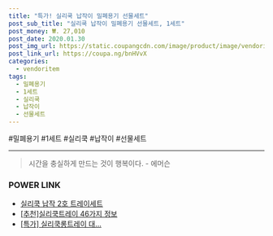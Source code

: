 ```yaml
--- 
title: "특가! 실리쿡 납작이 밀폐용기 선물세트" 
post_sub_title: "실리쿡 납작이 밀폐용기 선물세트, 1세트" 
post_money: ₩. 27,010 
post_date: 2020.01.30 
post_img_url: https://static.coupangcdn.com/image/product/image/vendoritem/2019/03/20/3028643436/9acadc83-9378-42c7-918f-ace48382a9fd.jpg 
post_link_url: https://coupa.ng/bnHVvX 
categories: 
  - vendoritem 
tags: 
  - 밀폐용기 
  - 1세트 
  - 실리쿡 
  - 납작이 
  - 선물세트 
--- 
```

  #밀폐용기 #1세트 #실리쿡 #납작이 #선물세트 
<hr> 

> 시간을 충실하게 만드는 것이 행복이다. - 에머슨 


### POWER LINK

* <a href="https://blog.naver.com/an0733/221785424975" target="_blank">실리쿡 납작 2호 트레이세트</a>
* <a href="https://blog.naver.com/fasyy4321/221785323194" target="_blank">[추천]실리쿡트레이 46가지 정보</a>
* <a href="https://blog.naver.com/sakai111/221790998161" target="_blank">[특가] 실리쿡롱트레이 대...</a>
